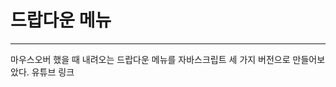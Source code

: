 # 드랍다운 메뉴
<hr>
마우스오버 했을 때 내려오는 드랍다운 메뉴를  
자바스크립트 세 가지 버전으로 만들어보았다.  
유튜브 링크 <https://youtu.be/nrd9xjHbIjE>
